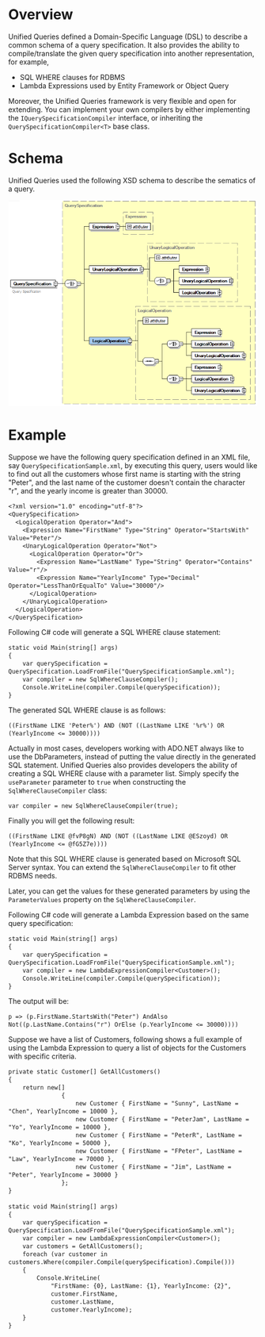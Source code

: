 Overview
==============

Unified Queries defined a Domain-Specific Language (DSL) to describe a common schema of a query specification. It also provides the ability to compile/translate the given query specification into another representation, for example,

- SQL WHERE clauses for RDBMS
- Lambda Expressions used by Entity Framework or Object Query

Moreover, the Unified Queries framework is very flexible and open for extending. You can implement your own compilers by either implementing the `IQuerySpecificationCompiler` interface, or inheriting the `QuerySpecificationCompiler<T>` base class.


Schema
=============
Unified Queries used the following XSD schema to describe the sematics of a query.

![Unified Queries Schema](https://raw.githubusercontent.com/daxnet/UnifiedQueries/master/Documents/schema.png)

Example
=============
Suppose we have the following query specification defined in an XML file, say `QuerySpecificationSample.xml`, by executing this query, users would like to find out all the customers whose first name is starting with the string "Peter", and the last name of the customer doesn't contain the character "r", and the yearly income is greater than 30000.

    <?xml version="1.0" encoding="utf-8"?>
    <QuerySpecification>
      <LogicalOperation Operator="And">
        <Expression Name="FirstName" Type="String" Operator="StartsWith" Value="Peter"/>
        <UnaryLogicalOperation Operator="Not">
          <LogicalOperation Operator="Or">
            <Expression Name="LastName" Type="String" Operator="Contains" Value="r"/>
            <Expression Name="YearlyIncome" Type="Decimal" Operator="LessThanOrEqualTo" Value="30000"/>
          </LogicalOperation>
        </UnaryLogicalOperation>
      </LogicalOperation>
    </QuerySpecification>

Following C# code will generate a SQL WHERE clause statement:

    static void Main(string[] args)
    {
        var querySpecification = QuerySpecification.LoadFromFile("QuerySpecificationSample.xml");
        var compiler = new SqlWhereClauseCompiler();
        Console.WriteLine(compiler.Compile(querySpecification));
    }

The generated SQL WHERE clause is as follows:

    ((FirstName LIKE 'Peter%') AND (NOT ((LastName LIKE '%r%') OR (YearlyIncome <= 30000))))

Actually in most cases, developers working with ADO.NET always like to use the DbParameters, instead of putting the value directly in the generated SQL statement. Unified Queries also provides developers the ability of creating a SQL WHERE clause with a parameter list. Simply specify the `useParameter` parameter to `true` when constructing the `SqlWhereClauseCompiler` class:

    var compiler = new SqlWhereClauseCompiler(true);

Finally you will get the following result:

    ((FirstName LIKE @fvP8gN) AND (NOT ((LastName LIKE @ESzoyd) OR (YearlyIncome <= @fG5Z7e))))

Note that this SQL WHERE clause is generated based on Microsoft SQL Server syntax. You can extend the `SqlWhereClauseCompiler` to fit other RDBMS needs.

Later, you can get the values for these generated parameters by using the `ParameterValues` property on the `SqlWhereClauseCompiler`.

Following C# code will generate a Lambda Expression based on the same query specification:

    static void Main(string[] args)
    {
        var querySpecification = QuerySpecification.LoadFromFile("QuerySpecificationSample.xml");
        var compiler = new LambdaExpressionCompiler<Customer>();
        Console.WriteLine(compiler.Compile(querySpecification));
    }

The output will be:

    p => (p.FirstName.StartsWith("Peter") AndAlso Not((p.LastName.Contains("r") OrElse (p.YearlyIncome <= 30000))))

Suppose we have a list of Customers, following shows a full example of using the Lambda Expression to query a list of objects for the Customers with specific criteria.

    private static Customer[] GetAllCustomers()
    {
        return new[]
                   {
                       new Customer { FirstName = "Sunny", LastName = "Chen", YearlyIncome = 10000 },
                       new Customer { FirstName = "PeterJam", LastName = "Yo", YearlyIncome = 10000 },
                       new Customer { FirstName = "PeterR", LastName = "Ko", YearlyIncome = 50000 },
                       new Customer { FirstName = "FPeter", LastName = "Law", YearlyIncome = 70000 },
                       new Customer { FirstName = "Jim", LastName = "Peter", YearlyIncome = 30000 }
                   };
    }

    static void Main(string[] args)
    {
        var querySpecification = QuerySpecification.LoadFromFile("QuerySpecificationSample.xml");
        var compiler = new LambdaExpressionCompiler<Customer>();
        var customers = GetAllCustomers();
        foreach (var customer in customers.Where(compiler.Compile(querySpecification).Compile()))
        {
            Console.WriteLine(
                "FirstName: {0}, LastName: {1}, YearlyIncome: {2}",
                customer.FirstName,
                customer.LastName,
                customer.YearlyIncome);
        }
    }

